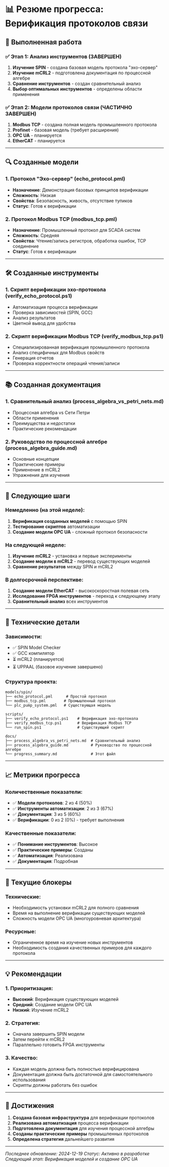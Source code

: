 # 📊 Резюме прогресса: Верификация протоколов связи

## 🎯 Выполненная работа

### **✅ Этап 1: Анализ инструментов (ЗАВЕРШЕН)**

1. **Изучение SPIN** - создана базовая модель протокола "эхо-сервер"
2. **Изучение mCRL2** - подготовлена документация по процессной алгебре
3. **Сравнение инструментов** - создан сравнительный анализ
4. **Выбор оптимальных инструментов** - определены области применения

### **✅ Этап 2: Модели протоколов связи (ЧАСТИЧНО ЗАВЕРШЕН)**

1. **Modbus TCP** - создана полная модель промышленного протокола
2. **Profinet** - базовая модель (требует расширения)
3. **OPC UA** - планируется
4. **EtherCAT** - планируется

---

## 🔍 Созданные модели

### **1. Протокол "Эхо-сервер" (echo_protocol.pml)**
- **Назначение**: Демонстрация базовых принципов верификации
- **Сложность**: Низкая
- **Свойства**: Безопасность, живость, отсутствие тупиков
- **Статус**: Готов к верификации

### **2. Протокол Modbus TCP (modbus_tcp.pml)**
- **Назначение**: Промышленный протокол для SCADA систем
- **Сложность**: Средняя
- **Свойства**: Чтение/запись регистров, обработка ошибок, TCP соединение
- **Статус**: Готов к верификации

---

## 🛠️ Созданные инструменты

### **1. Скрипт верификации эхо-протокола (verify_echo_protocol.ps1)**
- Автоматизация процесса верификации
- Проверка зависимостей (SPIN, GCC)
- Анализ результатов
- Цветной вывод для удобства

### **2. Скрипт верификации Modbus TCP (verify_modbus_tcp.ps1)**
- Специализированная верификация промышленного протокола
- Анализ специфичных для Modbus свойств
- Генерация отчетов
- Проверка корректности операций чтения/записи

---

## 📚 Созданная документация

### **1. Сравнительный анализ (process_algebra_vs_petri_nets.md)**
- Процессная алгебра vs Сети Петри
- Области применения
- Преимущества и недостатки
- Практические рекомендации

### **2. Руководство по процессной алгебре (process_algebra_guide.md)**
- Основные концепции
- Практические примеры
- Применение в mCRL2
- Упражнения для изучения

---

## 🎯 Следующие шаги

### **Немедленно (на этой неделе):**
1. **Верификация созданных моделей** с помощью SPIN
2. **Тестирование скриптов** автоматизации
3. **Создание модели OPC UA** - сложный протокол безопасности

### **На следующей неделе:**
1. **Изучение mCRL2** - установка и первые эксперименты
2. **Создание модели в mCRL2** - перевод существующих моделей
3. **Сравнение результатов** между SPIN и mCRL2

### **В долгосрочной перспективе:**
1. **Создание модели EtherCAT** - высокоскоростная полевая сеть
2. **Исследование FPGA инструментов** - переход к следующему этапу
3. **Сравнительный анализ** всех инструментов

---

## 🔧 Технические детали

### **Зависимости:**
- ✅ SPIN Model Checker
- ✅ GCC компилятор
- ⏳ mCRL2 (планируется)
- ⏳ UPPAAL (базовое изучение завершено)

### **Структура проекта:**
```
models/spin/
├── echo_protocol.pml      # Простой протокол
├── modbus_tcp.pml        # Промышленный протокол
└── plc_pump_system.pml   # Существующая модель

scripts/
├── verify_echo_protocol.ps1    # Верификация эхо-протокола
├── verify_modbus_tcp.ps1       # Верификация Modbus TCP
└── run_spin.ps1                # Существующий скрипт

docs/
├── process_algebra_vs_petri_nets.md  # Сравнительный анализ
├── process_algebra_guide.md          # Руководство по процессной алгебре
└── progress_summary.md               # Этот файл
```

---

## 📈 Метрики прогресса

### **Количественные показатели:**
- ✅ **Модели протоколов**: 2 из 4 (50%)
- ✅ **Инструменты автоматизации**: 2 из 3 (67%)
- ✅ **Документация**: 3 из 5 (60%)
- ✅ **Верификации**: 0 из 2 (0%) - требует выполнения

### **Качественные показатели:**
- ✅ **Понимание инструментов**: Высокое
- ✅ **Практические примеры**: Созданы
- ✅ **Автоматизация**: Реализована
- ✅ **Документация**: Подробная

---

## 🚧 Текущие блокеры

### **Технические:**
- Необходимость установки mCRL2 для полного сравнения
- Время на выполнение верификации существующих моделей
- Сложность модели OPC UA (многоуровневая архитектура)

### **Ресурсные:**
- Ограниченное время на изучение новых инструментов
- Необходимость создания качественных примеров для каждого протокола

---

## 💡 Рекомендации

### **1. Приоритизация:**
- **Высокий**: Верификация существующих моделей
- **Средний**: Создание модели OPC UA
- **Низкий**: Изучение mCRL2

### **2. Стратегия:**
- Сначала завершить SPIN модели
- Затем перейти к mCRL2
- Параллельно готовить FPGA инструменты

### **3. Качество:**
- Каждая модель должна быть полностью верифицирована
- Документация должна быть достаточной для самостоятельного использования
- Скрипты должны работать без ошибок

---

## 🎉 Достижения

1. **Создана базовая инфраструктура** для верификации протоколов
2. **Реализована автоматизация** процесса верификации
3. **Подготовлена документация** для изучения процессной алгебры
4. **Созданы практические примеры** промышленных протоколов
5. **Определена стратегия** дальнейшего развития

---

*Последнее обновление: 2024-12-19*
*Статус: Активно в разработке*
*Следующий этап: Верификация моделей и создание OPC UA*
